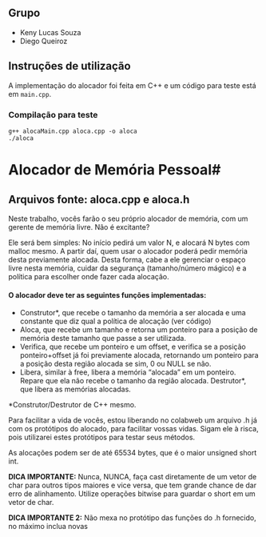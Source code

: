 ## Grupo
- Keny Lucas Souza
- Diego Queiroz

## Instruções de utilização
A implementação do alocador foi feita em C++ e um código para teste está em `main.cpp`.

### Compilação para teste
```shell
g++ alocaMain.cpp aloca.cpp -o aloca 
./aloca
```


# Alocador de Memória Pessoal# 
## Arquivos fonte: aloca.cpp e aloca.h ##

Neste trabalho, vocês farão o seu próprio alocador de memória, com um gerente de memória livre. Não é excitante?

Ele será bem simples: No início pedirá um valor N, e alocará N bytes com malloc mesmo. A partir daí, quem usar o alocador poderá pedir memória desta previamente alocada. Desta forma, cabe a ele gerenciar o espaço livre nesta memória, cuidar da segurança (tamanho/número mágico) e a política para escolher onde fazer cada alocação.

#### O alocador deve ter as seguintes funções implementadas: #### 

* Construtor*, que recebe o tamanho da memória a ser alocada e uma constante que diz qual a política de alocação (ver código)
* Aloca, que recebe um tamanho e retorna um ponteiro para a posição de memória deste tamanho que passe a ser utilizada.
* Verifica, que recebe um ponteiro e um offset, e verifica se a posição ponteiro+offset já foi previamente alocada, retornando um ponteiro para a posição desta região alocada se sim, 0 ou NULL se não.
* Libera, similar à free, libera a memória “alocada” em um ponteiro. Repare que ela não recebe o tamanho da região alocada.
Destrutor*, que libera as memórias alocadas.

*Construtor/Destrutor de C++ mesmo.

Para facilitar a vida de vocês, estou liberando no colabweb um arquivo .h já com os protótipos do alocado, para facilitar vossas vidas. Sigam ele à risca, pois utilizarei estes protótipos para testar seus métodos.

As alocações podem ser de até 65534 bytes, que é o maior unsigned short int.

__DICA IMPORTANTE:__ Nunca, NUNCA, faça cast diretamente de um vetor de char para outros tipos maiores e vice versa, que tem grande chance de dar erro de alinhamento. Utilize operações bitwise para guardar o short em um vetor de char.

__DICA IMPORTANTE 2:__ Não mexa no protótipo das funções do .h fornecido, no máximo inclua novas
